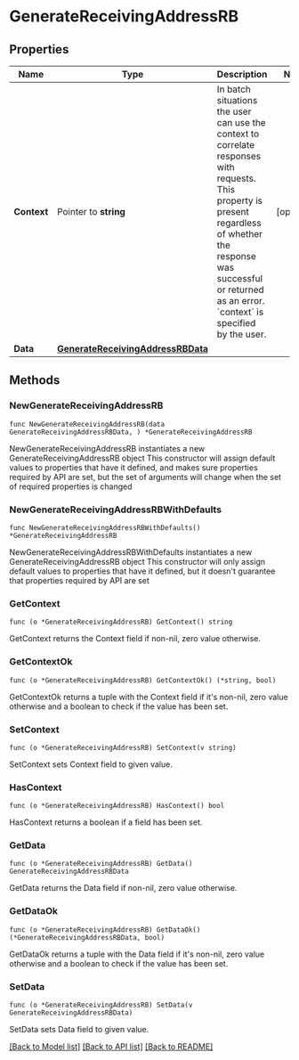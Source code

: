 # GenerateReceivingAddressRB

## Properties

Name | Type | Description | Notes
------------ | ------------- | ------------- | -------------
**Context** | Pointer to **string** | In batch situations the user can use the context to correlate responses with requests. This property is present regardless of whether the response was successful or returned as an error. &#x60;context&#x60; is specified by the user. | [optional] 
**Data** | [**GenerateReceivingAddressRBData**](GenerateReceivingAddressRBData.md) |  | 

## Methods

### NewGenerateReceivingAddressRB

`func NewGenerateReceivingAddressRB(data GenerateReceivingAddressRBData, ) *GenerateReceivingAddressRB`

NewGenerateReceivingAddressRB instantiates a new GenerateReceivingAddressRB object
This constructor will assign default values to properties that have it defined,
and makes sure properties required by API are set, but the set of arguments
will change when the set of required properties is changed

### NewGenerateReceivingAddressRBWithDefaults

`func NewGenerateReceivingAddressRBWithDefaults() *GenerateReceivingAddressRB`

NewGenerateReceivingAddressRBWithDefaults instantiates a new GenerateReceivingAddressRB object
This constructor will only assign default values to properties that have it defined,
but it doesn't guarantee that properties required by API are set

### GetContext

`func (o *GenerateReceivingAddressRB) GetContext() string`

GetContext returns the Context field if non-nil, zero value otherwise.

### GetContextOk

`func (o *GenerateReceivingAddressRB) GetContextOk() (*string, bool)`

GetContextOk returns a tuple with the Context field if it's non-nil, zero value otherwise
and a boolean to check if the value has been set.

### SetContext

`func (o *GenerateReceivingAddressRB) SetContext(v string)`

SetContext sets Context field to given value.

### HasContext

`func (o *GenerateReceivingAddressRB) HasContext() bool`

HasContext returns a boolean if a field has been set.

### GetData

`func (o *GenerateReceivingAddressRB) GetData() GenerateReceivingAddressRBData`

GetData returns the Data field if non-nil, zero value otherwise.

### GetDataOk

`func (o *GenerateReceivingAddressRB) GetDataOk() (*GenerateReceivingAddressRBData, bool)`

GetDataOk returns a tuple with the Data field if it's non-nil, zero value otherwise
and a boolean to check if the value has been set.

### SetData

`func (o *GenerateReceivingAddressRB) SetData(v GenerateReceivingAddressRBData)`

SetData sets Data field to given value.



[[Back to Model list]](../README.md#documentation-for-models) [[Back to API list]](../README.md#documentation-for-api-endpoints) [[Back to README]](../README.md)


